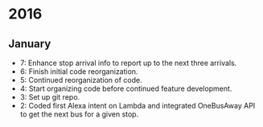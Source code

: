 # 2016

## January

- 7: Enhance stop arrival info to report up to the next three arrivals.
- 6: Finish initial code reorganization.
- 5: Continued reorganization of code.
- 4: Start organizing code before continued feature development.
- 3: Set up git repo.
- 2: Coded first Alexa intent on Lambda and integrated OneBusAway API to get the next bus for a given stop.